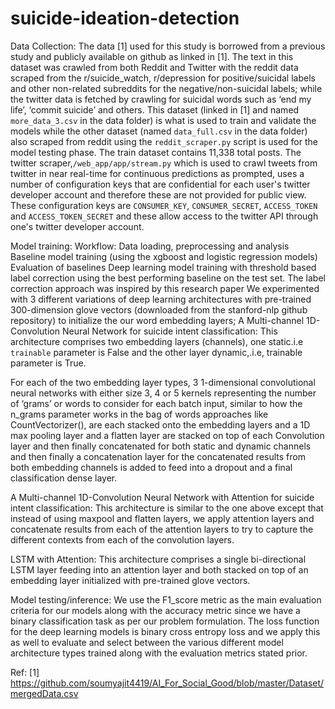 # suicide-ideation-detection

Data Collection:
The data [1] used for this study is borrowed from a previous study and publicly available on github as linked in [1]. The text in this dataset was crawled from both Reddit and Twitter with the reddit data scraped from the r/suicide_watch, r/depression for positive/suicidal labels and other non-related subreddits for the negative/non-suicidal labels; while the twitter data is fetched by crawling for suicidal words such as ‘end my life’, ‘commit suicide’ and others. This dataset (linked in [1] and named `more_data_3.csv` in the data folder) is what is used to train and validate the models  while the other dataset (named `data_full.csv` in the data folder) also scraped from reddit using the `reddit_scraper.py` script is used for the model testing phase.
The train dataset contains 11,338 total posts. 
The twitter scraper,`/web_app/app/stream.py` which is used to crawl tweets from twitter in near real-time for continuous predictions as prompted, uses a number of configuration keys that are confidential for each user's twitter developer account and therefore these are not provided for public view.
These configuration keys are `CONSUMER_KEY`, `CONSUMER_SECRET`, `ACCESS_TOKEN` and `ACCESS_TOKEN_SECRET` and these allow access to the twitter API through one's twitter developer account.

Model training:
Workflow:
Data loading, preprocessing and analysis
Baseline model training (using the xgboost and logistic regression models)
Evaluation of baselines
Deep learning model training with threshold based label correction using the best performing baseline on the test set. The label correction approach was inspired by this research paper
We experimented with 3 different variations of deep learning architectures with pre-trained 300-dimension glove vectors (downloaded from the stanford-nlp github repository) to initialize the our word embedding layers;
A Multi-channel 1D-Convolution Neural Network for suicide intent classification:
This architecture comprises two embedding layers (channels), one static.i.e `trainable` parameter is False and the other layer dynamic,.i.e, trainable parameter is True.

For each of the two embedding layer types, 3 1-dimensional convolutional neural networks with either size 3, 4 or 5 kernels representing the number of ‘grams’ or words to consider for each batch input, similar to how the n_grams parameter works in the bag of words approaches like CountVectorizer(), are each stacked onto the embedding layers and a 1D max pooling layer and a flatten layer are stacked on top of each Convolution layer and then finally concatenated for both static and dynamic channels and then finally a concatenation layer for the concatenated results from both embedding channels is added to feed into a dropout and a final classification dense layer.

A Multi-channel 1D-Convolution Neural Network with Attention for suicide intent classification:
This architecture is similar to the one above except that instead of using maxpool and flatten layers, we apply attention layers and concatenate results from each of the attention layers to try to capture the different contexts from each of the convolution layers.

LSTM with Attention:
This architecture comprises a single bi-directional LSTM layer feeding into an attention layer and both stacked on top of an embedding layer initialized with pre-trained glove vectors.


Model testing/inference:
We use the F1_score metric as the main evaluation criteria for our models along with the accuracy metric since we have a binary classification task as per our problem formulation.
The loss function for the deep learning models is binary cross entropy loss and we apply this as well to evaluate and select between the various different model architecture types trained along with the evaluation metrics stated prior.

Ref:
[1] https://github.com/soumyajit4419/AI_For_Social_Good/blob/master/Dataset/mergedData.csv

